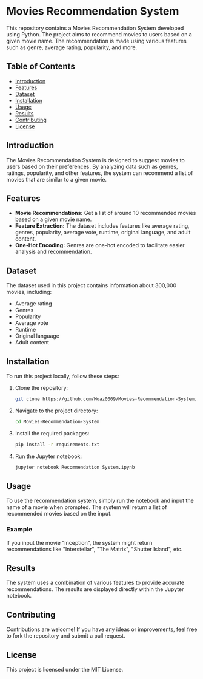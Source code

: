 # Movies Recommendation System

This repository contains a Movies Recommendation System developed using Python. The project aims to recommend movies to users based on a given movie name. The recommendation is made using various features such as genre, average rating, popularity, and more.

## Table of Contents
- [Introduction](#introduction)
- [Features](#features)
- [Dataset](#dataset)
- [Installation](#installation)
- [Usage](#usage)
- [Results](#results)
- [Contributing](#contributing)
- [License](#license)

## Introduction

The Movies Recommendation System is designed to suggest movies to users based on their preferences. By analyzing data such as genres, ratings, popularity, and other features, the system can recommend a list of movies that are similar to a given movie.

## Features

- **Movie Recommendations:** Get a list of around 10 recommended movies based on a given movie name.
- **Feature Extraction:** The dataset includes features like average rating, genres, popularity, average vote, runtime, original language, and adult content.
- **One-Hot Encoding:** Genres are one-hot encoded to facilitate easier analysis and recommendation.

## Dataset

The dataset used in this project contains information about 300,000 movies, including:
- Average rating
- Genres
- Popularity
- Average vote
- Runtime
- Original language
- Adult content

## Installation

To run this project locally, follow these steps:

1. Clone the repository:
   ```bash
   git clone https://github.com/Moaz0009/Movies-Recommendation-System.git
   ```

2. Navigate to the project directory:
   ```bash
   cd Movies-Recommendation-System
   ```

3. Install the required packages:
   ```bash
   pip install -r requirements.txt
   ```

4. Run the Jupyter notebook:
   ```bash
   jupyter notebook Recommendation System.ipynb
   ```

## Usage

To use the recommendation system, simply run the notebook and input the name of a movie when prompted. The system will return a list of recommended movies based on the input.

### Example

If you input the movie "Inception", the system might return recommendations like "Interstellar", "The Matrix", "Shutter Island", etc.

## Results

The system uses a combination of various features to provide accurate recommendations. The results are displayed directly within the Jupyter notebook.

## Contributing

Contributions are welcome! If you have any ideas or improvements, feel free to fork the repository and submit a pull request.

## License

This project is licensed under the MIT License.
